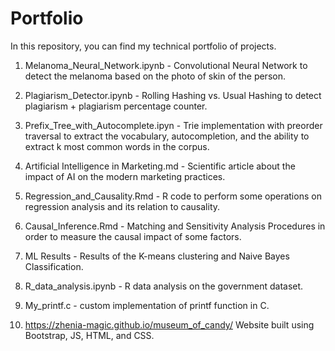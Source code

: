 # Portfolio

In this repository, you can find my technical portfolio of projects. 

1. Melanoma_Neural_Network.ipynb - Convolutional Neural Network to detect the melanoma based on the photo of skin of the person.

2. Plagiarism_Detector.ipynb - Rolling Hashing vs. Usual Hashing to detect plagiarism + plagiarism percentage counter.

3. Prefix_Tree_with_Autocomplete.ipyn - Trie implementation with preorder traversal to extract the vocabulary, autocompletion, and the ability to extract k most common words in the corpus.

4. Artificial Intelligence in Marketing.md - Scientific article about the impact of AI on the modern marketing practices.

5. Regression_and_Causality.Rmd - R code to perform some operations on regression analysis and its relation to causality.

6. Causal_Inference.Rmd - Matching and Sensitivity Analysis Procedures in order to measure the causal impact of some factors.

7. ML Results - Results of the K-means clustering and Naive Bayes Classification.

8. R_data_analysis.ipynb - R data analysis on the government dataset.

9. My_printf.c - custom implementation of printf function in C.

10. https://zhenia-magic.github.io/museum_of_candy/ Website built using Bootstrap, JS, HTML, and CSS.
